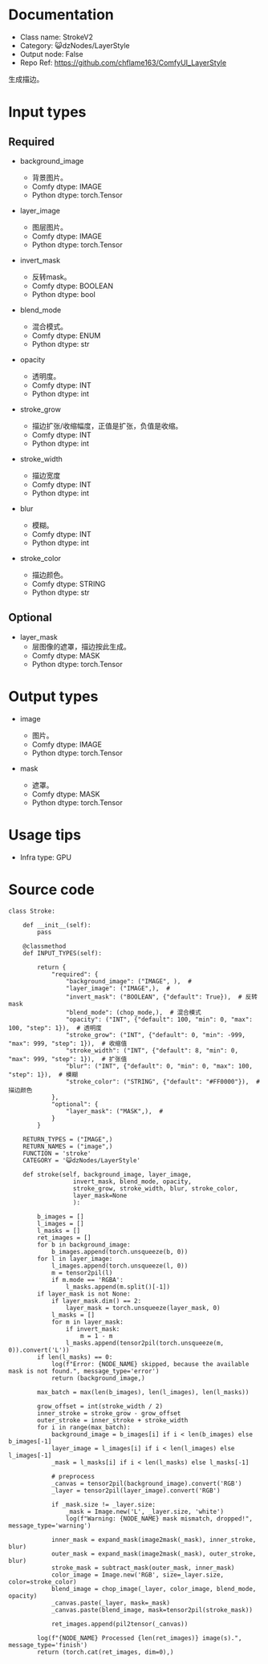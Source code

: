 # Documentation
- Class name: StrokeV2
- Category: 😺dzNodes/LayerStyle
- Output node: False
- Repo Ref: https://github.com/chflame163/ComfyUI_LayerStyle

生成描边。

# Input types

## Required

- background_image
    - 背景图片。
    - Comfy dtype: IMAGE
    - Python dtype: torch.Tensor

- layer_image
    - 图层图片。
    - Comfy dtype: IMAGE
    - Python dtype: torch.Tensor

- invert_mask
    - 反转mask。
    - Comfy dtype: BOOLEAN
    - Python dtype: bool

- blend_mode
    - 混合模式。
    - Comfy dtype: ENUM
    - Python dtype: str

- opacity
    - 透明度。
    - Comfy dtype: INT
    - Python dtype: int

- stroke_grow
    - 描边扩张/收缩幅度，正值是扩张，负值是收缩。
    - Comfy dtype: INT
    - Python dtype: int

- stroke_width
    - 描边宽度
    - Comfy dtype: INT
    - Python dtype: int

- blur
    - 模糊。
    - Comfy dtype: INT
    - Python dtype: int

- stroke_color
    - 描边颜色。
    - Comfy dtype: STRING
    - Python dtype: str

## Optional

- layer_mask
    - 层图像的遮罩，描边按此生成。
    - Comfy dtype: MASK
    - Python dtype: torch.Tensor

# Output types

- image
    - 图片。
    - Comfy dtype: IMAGE
    - Python dtype: torch.Tensor

- mask
    - 遮罩。
    - Comfy dtype: MASK
    - Python dtype: torch.Tensor

# Usage tips
- Infra type: GPU

# Source code
```
class Stroke:

    def __init__(self):
        pass

    @classmethod
    def INPUT_TYPES(self):

        return {
            "required": {
                "background_image": ("IMAGE", ),  #
                "layer_image": ("IMAGE",),  #
                "invert_mask": ("BOOLEAN", {"default": True}),  # 反转mask
                "blend_mode": (chop_mode,),  # 混合模式
                "opacity": ("INT", {"default": 100, "min": 0, "max": 100, "step": 1}),  # 透明度
                "stroke_grow": ("INT", {"default": 0, "min": -999, "max": 999, "step": 1}),  # 收缩值
                "stroke_width": ("INT", {"default": 8, "min": 0, "max": 999, "step": 1}),  # 扩张值
                "blur": ("INT", {"default": 0, "min": 0, "max": 100, "step": 1}),  # 模糊
                "stroke_color": ("STRING", {"default": "#FF0000"}),  # 描边颜色
            },
            "optional": {
                "layer_mask": ("MASK",),  #
            }
        }

    RETURN_TYPES = ("IMAGE",)
    RETURN_NAMES = ("image",)
    FUNCTION = 'stroke'
    CATEGORY = '😺dzNodes/LayerStyle'

    def stroke(self, background_image, layer_image,
                  invert_mask, blend_mode, opacity,
                  stroke_grow, stroke_width, blur, stroke_color,
                  layer_mask=None
                  ):

        b_images = []
        l_images = []
        l_masks = []
        ret_images = []
        for b in background_image:
            b_images.append(torch.unsqueeze(b, 0))
        for l in layer_image:
            l_images.append(torch.unsqueeze(l, 0))
            m = tensor2pil(l)
            if m.mode == 'RGBA':
                l_masks.append(m.split()[-1])
        if layer_mask is not None:
            if layer_mask.dim() == 2:
                layer_mask = torch.unsqueeze(layer_mask, 0)
            l_masks = []
            for m in layer_mask:
                if invert_mask:
                    m = 1 - m
                l_masks.append(tensor2pil(torch.unsqueeze(m, 0)).convert('L'))
        if len(l_masks) == 0:
            log(f"Error: {NODE_NAME} skipped, because the available mask is not found.", message_type='error')
            return (background_image,)

        max_batch = max(len(b_images), len(l_images), len(l_masks))

        grow_offset = int(stroke_width / 2)
        inner_stroke = stroke_grow - grow_offset
        outer_stroke = inner_stroke + stroke_width
        for i in range(max_batch):
            background_image = b_images[i] if i < len(b_images) else b_images[-1]
            layer_image = l_images[i] if i < len(l_images) else l_images[-1]
            _mask = l_masks[i] if i < len(l_masks) else l_masks[-1]

            # preprocess
            _canvas = tensor2pil(background_image).convert('RGB')
            _layer = tensor2pil(layer_image).convert('RGB')

            if _mask.size != _layer.size:
                _mask = Image.new('L', _layer.size, 'white')
                log(f"Warning: {NODE_NAME} mask mismatch, dropped!", message_type='warning')

            inner_mask = expand_mask(image2mask(_mask), inner_stroke, blur)
            outer_mask = expand_mask(image2mask(_mask), outer_stroke, blur)
            stroke_mask = subtract_mask(outer_mask, inner_mask)
            color_image = Image.new('RGB', size=_layer.size, color=stroke_color)
            blend_image = chop_image(_layer, color_image, blend_mode, opacity)
            _canvas.paste(_layer, mask=_mask)
            _canvas.paste(blend_image, mask=tensor2pil(stroke_mask))

            ret_images.append(pil2tensor(_canvas))

        log(f"{NODE_NAME} Processed {len(ret_images)} image(s).", message_type='finish')
        return (torch.cat(ret_images, dim=0),)
```
